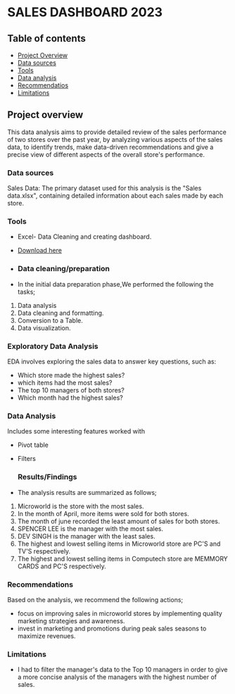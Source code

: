 # SALES DASHBOARD 2023

## Table of contents

- [Project Overview](#project-overview)
- [Data sources](#data-sources)
- [Tools](#tools)
- [Data analysis](#data-analysis)
- [Recommendatios](#recommendations)
- [Limitations](#limitations)
  

## Project overview
This data analysis aims to provide detailed review of the sales performance of two stores over the past year, by analyzing various aspects of the sales data, to identify trends, make data-driven recommendations and give a precise view of different aspects of the overall store's performance.

### Data sources

Sales Data: The primary dataset used for this analysis is the "Sales data.xlsx", containing detailed information about each sales made by each store.


### Tools

- Excel- Data Cleaning and creating dashboard.
-  [Download here](https://microsoft.com)

- ### Data cleaning/preparation

- In the initial data preparation phase,We performed the following the tasks;
1. Data analysis
2. Data cleaning and formatting.
3. Conversion to a Table.
4. Data visualization.


### Exploratory Data Analysis

EDA involves exploring the sales data to answer key questions, such as:

- Which store made the highest sales?
- which items had the most sales?
- The top 10 managers of both stores?
- Which month had the highest sales?
  

### Data Analysis

Includes some interesting features worked with

- Pivot table
- Filters
  

  ### Results/Findings

- The analysis results are summarized as follows;
1. Microworld is the store with the most sales.
2. In the month of April, more items were sold for both stores.
3. The month of june recorded the least amount of sales for both stores.
4. SPENCER LEE is the manager with the most sales.
5. DEV SINGH is the manager with the least sales.
6. The highest and lowest selling items in Microworld store are PC'S and TV'S respectively.
7.  The highest and lowest selling items in Computech store are MEMMORY CARDS and PC'S respectively.


  ### Recommendations

  Based on the analysis, we recommend the following actions;
  - focus on improving sales in microworld stores by implementing quality marketing strategies and awareness.
  - invest in marketing and promotions during peak sales seasons to maximize revenues.


  ### Limitations

  - I had to filter the manager's data to the Top 10 managers in order to give a more concise analysis of the managers with the highest number of sales.

  
    
  






  




